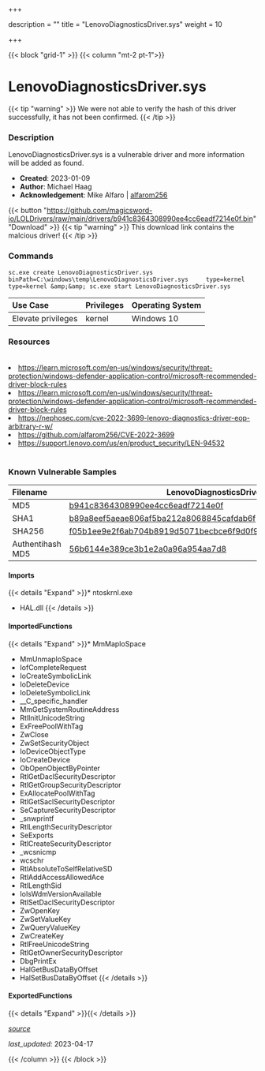 +++

description = ""
title = "LenovoDiagnosticsDriver.sys"
weight = 10

+++


{{< block "grid-1" >}}
{{< column "mt-2 pt-1">}}


# LenovoDiagnosticsDriver.sys 


{{< tip "warning" >}}
We were not able to verify the hash of this driver successfully, it has not been confirmed.
{{< /tip >}}


### Description

LenovoDiagnosticsDriver.sys is a vulnerable driver and more information will be added as found.

- **Created**: 2023-01-09
- **Author**: Michael Haag
- **Acknowledgement**: Mike Alfaro | [alfarom256](https://twitter.com/alfarom256)

{{< button "https://github.com/magicsword-io/LOLDrivers/raw/main/drivers/b941c8364308990ee4cc6eadf7214e0f.bin" "Download" >}}
{{< tip "warning" >}}
This download link contains the malcious driver!
{{< /tip >}}

### Commands

```
sc.exe create LenovoDiagnosticsDriver.sys binPath=C:\windows\temp\LenovoDiagnosticsDriver.sys     type=kernel type=kernel &amp;&amp; sc.exe start LenovoDiagnosticsDriver.sys
```

| Use Case | Privileges | Operating System | 
|:---- | ---- | ---- |
| Elevate privileges | kernel | Windows 10 |

### Resources
<br>
<li><a href=" https://learn.microsoft.com/en-us/windows/security/threat-protection/windows-defender-application-control/microsoft-recommended-driver-block-rules"> https://learn.microsoft.com/en-us/windows/security/threat-protection/windows-defender-application-control/microsoft-recommended-driver-block-rules</a></li>
<li><a href="https://learn.microsoft.com/en-us/windows/security/threat-protection/windows-defender-application-control/microsoft-recommended-driver-block-rules">https://learn.microsoft.com/en-us/windows/security/threat-protection/windows-defender-application-control/microsoft-recommended-driver-block-rules</a></li>
<li><a href="https://nephosec.com/cve-2022-3699-lenovo-diagnostics-driver-eop-arbitrary-r-w/">https://nephosec.com/cve-2022-3699-lenovo-diagnostics-driver-eop-arbitrary-r-w/</a></li>
<li><a href="https://github.com/alfarom256/CVE-2022-3699">https://github.com/alfarom256/CVE-2022-3699</a></li>
<li><a href="https://support.lenovo.com/us/en/product_security/LEN-94532">https://support.lenovo.com/us/en/product_security/LEN-94532</a></li>
<br>

### Known Vulnerable Samples

| Filename | LenovoDiagnosticsDriver.sys |
|:---- | ---- | 
| MD5 | <a href="https://www.virustotal.com/gui/file/b941c8364308990ee4cc6eadf7214e0f">b941c8364308990ee4cc6eadf7214e0f</a> |
| SHA1 | <a href="https://www.virustotal.com/gui/file/b89a8eef5aeae806af5ba212a8068845cafdab6f">b89a8eef5aeae806af5ba212a8068845cafdab6f</a> |
| SHA256 | <a href="https://www.virustotal.com/gui/file/f05b1ee9e2f6ab704b8919d5071becbce6f9d0f9d0ba32a460c41d5272134abe">f05b1ee9e2f6ab704b8919d5071becbce6f9d0f9d0ba32a460c41d5272134abe</a> |
| Authentihash MD5 | <a href="https://www.virustotal.com/gui/search/authentihash%253A56b6144e389ce3b1e2a0a96a954aa7d8">56b6144e389ce3b1e2a0a96a954aa7d8</a> || Authentihash SHA1 | <a href="https://www.virustotal.com/gui/search/authentihash%253A6d9543725aca0c9c8f403425952692ccc1d2d7f2">6d9543725aca0c9c8f403425952692ccc1d2d7f2</a> || Authentihash SHA256 | <a href="https://www.virustotal.com/gui/search/authentihash%253A34e6a56c60746c51034b45a7b2a36617205b598d0bbcc695f92404605a0975d5">34e6a56c60746c51034b45a7b2a36617205b598d0bbcc695f92404605a0975d5</a> || Signature | Lenovo, DigiCert Trusted G4 Code Signing RSA4096 SHA384 2021 CA1, DigiCert Trusted Root G4   || Company | Lenovo Group Limited (R) || Description | Lenovo Diagnostics Driver for Windows 10 and later. || Product | Lenovo Diagnostics || OriginalFilename | LenovoDiagnosticsDriver.sys |
#### Imports
{{< details "Expand" >}}* ntoskrnl.exe
* HAL.dll
{{< /details >}}
#### ImportedFunctions
{{< details "Expand" >}}* MmMapIoSpace
* MmUnmapIoSpace
* IofCompleteRequest
* IoCreateSymbolicLink
* IoDeleteDevice
* IoDeleteSymbolicLink
* __C_specific_handler
* MmGetSystemRoutineAddress
* RtlInitUnicodeString
* ExFreePoolWithTag
* ZwClose
* ZwSetSecurityObject
* IoDeviceObjectType
* IoCreateDevice
* ObOpenObjectByPointer
* RtlGetDaclSecurityDescriptor
* RtlGetGroupSecurityDescriptor
* ExAllocatePoolWithTag
* RtlGetSaclSecurityDescriptor
* SeCaptureSecurityDescriptor
* _snwprintf
* RtlLengthSecurityDescriptor
* SeExports
* RtlCreateSecurityDescriptor
* _wcsnicmp
* wcschr
* RtlAbsoluteToSelfRelativeSD
* RtlAddAccessAllowedAce
* RtlLengthSid
* IoIsWdmVersionAvailable
* RtlSetDaclSecurityDescriptor
* ZwOpenKey
* ZwSetValueKey
* ZwQueryValueKey
* ZwCreateKey
* RtlFreeUnicodeString
* RtlGetOwnerSecurityDescriptor
* DbgPrintEx
* HalGetBusDataByOffset
* HalSetBusDataByOffset
{{< /details >}}
#### ExportedFunctions
{{< details "Expand" >}}{{< /details >}}



[*source*](https://github.com/magicsword-io/LOLDrivers/tree/main/yaml/lenovodiagnosticsdriver.yaml)

*last_updated:* 2023-04-17








{{< /column >}}
{{< /block >}}

